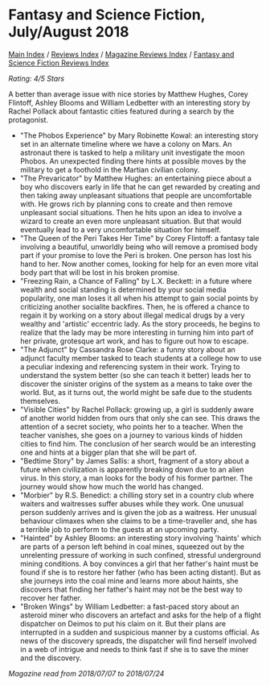 # Fantasy and Science Fiction, July/August 2018

[Main Index](../../../README.md) / [Reviews Index](../../README.md) / [Magazine Reviews Index](../README.md) / [Fantasy and Science Fiction Reviews Index](README.md)

*Rating: 4/5 Stars*

A better than average issue with nice stories by Matthew Hughes, Corey Flintoff, Ashley Blooms and William Ledbetter with an interesting story by Rachel Pollack about fantastic cities featured during a search by the protagonist.

- "The Phobos Experience" by Mary Robinette Kowal: an interesting story set in an alternate timeline where we have a colony on Mars. An astronaut there is tasked to help a military unit investigate the moon Phobos. An unexpected finding there hints at possible moves by the military to get a foothold in the Martian civilian colony.
- "The Prevaricator" by Matthew Hughes: an entertaining piece about a boy who discovers early in life that he can get rewarded by creating and then taking away unpleasant situations that people are uncomfortable with. He grows rich by planning cons to create and then remove unpleasant social situations. Then he hits upon an idea to involve a wizard to create an even more unpleasant situation. But that would eventually lead to a very uncomfortable situation for himself.
- "The Queen of the Peri Takes Her Time" by Corey Flintoff: a fantasy tale involving a beautiful, unworldly being who will remove a promised body part if your promise to love the Peri is broken. One person has lost his hand to her. Now another comes, looking for help for an even more vital body part that will be lost in his broken promise.
- "Freezing Rain, a Chance of Falling" by L.X. Beckett: in a future where wealth and social standing is determined by your social media popularity, one man loses it all when his attempt to gain social points by criticizing another socialite backfires. Then, he is offered a chance to regain it by working on a story about illegal medical drugs by a very wealthy and 'artistic' eccentric lady. As the story proceeds, he begins to realize that the lady may be more interesting in turning him into part of her private, grotesque art work, and has to figure out how to escape.
- "The Adjunct" by Cassandra Rose Clarke: a funny story about an adjunct faculty member tasked to teach students at a college how to use a peculiar indexing and referencing system in their work. Trying to understand the system better (so she can teach it better) leads her to discover the sinister origins of the system as a means to take over the world. But, as it turns out, the world might be safe due to the students themselves.
- "Visible Cities" by Rachel Pollack: growing up, a girl is suddenly aware of another world hidden from ours that only she can see. This draws the attention of a secret society, who points her to a teacher. When the teacher vanishes, she goes on a journey to various kinds of hidden cities to find him. The conclusion of her search would be an interesting one and hints at a bigger plan that she will be part of.
- "Bedtime Story" by James Sallis: a short, fragment of a story about a future when civilization is apparently breaking down due to an alien virus. In this story, a man looks for the body of his former partner. The journey would show how much the world has changed.
- "Morbier" by R.S. Benedict: a chilling story set in a country club where waiters and waitresses suffer abuses while they work. One unusual person suddenly arrives and is given the job as a waitress. Her unusual behaviour climaxes when she claims to be a time-traveller and, she has a terrible job to perform to the guests at an upcoming party.
- "Hainted" by Ashley Blooms: an interesting story involving 'haints' which are parts of a person left behind in coal mines, squeezed out by the unrelenting pressure of working in such confined, stressful underground mining conditions. A boy convinces a girl that her father's haint must be found if she is to restore her father (who has been acting distant). But as she journeys into the coal mine and learns more about haints, she discovers that finding her father's haint may not be the best way to recover her father.
- "Broken Wings" by William Ledbetter: a fast-paced story about an asteroid miner who discovers an artefact and asks for the help of a flight dispatcher on Deimos to put his claim on it. But their plans are interrupted in a sudden and suspicious manner by a customs official. As news of the discovery spreads, the dispatcher will find herself involved in a web of intrigue and needs to think fast if she is to save the miner and the discovery.

*Magazine read from 2018/07/07 to 2018/07/24*

